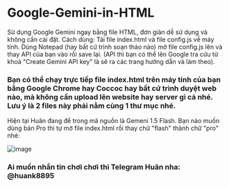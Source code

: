 # Google-Gemini-in-HTML
Sử dụng Google Gemini ngay bằng file HTML, đơn giản dễ sử dụng và không cần cài đặt.
Cách dùng:
Tải file index.html và file config.js về máy tính. Dùng Notepad (hay bất cứ trình soạn thảo nào) mở file config.js lên và thay API của bạn vào rồi save lại. 
(API thì bạn có thể lên Google tra cứu từ khoá "Create Gemini API key" là sẽ ra các trang hướng dẫn và làm theo). 
### Bạn có thể chạy trực tiếp file index.html trên máy tính của bạn bằng Google Chrome hay Coccoc hay bất cứ trình duyệt web nào, mà không cần upload lên website hay server gì cả nhé. Lưu ý là 2 files này phải nằm cùng 1 thư mục nhé.

Hiện tại Huân đang để trong mã nguồn là Gemeni 1.5 Flash. Bạn nào muốn dùng bản Pro thì tự mở file index.html rồi thay chữ "flash" thành chữ "pro" nhé:

![image](https://github.com/user-attachments/assets/415f7a8f-d08d-48dd-9c31-d3575eeaa257)

### Ai muốn nhắn tin chơi chơi thì Telegram Huân nha: @huank8895


